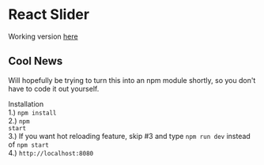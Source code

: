 <h1> React Slider</h1>
<p>Working version <a href="https://react-slider.herokuapp.com/" target="_blank">here</a></p>

<h2>Cool News</h2>
Will hopefully be trying to turn this into an npm module shortly, so you don't have to code it out yourself.<br>

Installation<br>
1.) <code>npm install</code> <br>
2.) <code>npm start</code> <br>
3.) If you want hot reloading feature, skip #3 and type <code>npm run dev</code> instead of <code>npm start</code><br />
4.) <code>http://localhost:8080</code>
